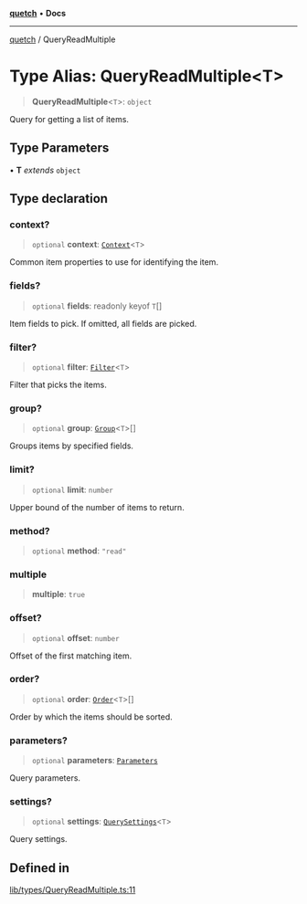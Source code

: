 [**quetch**](../README.md) • **Docs**

***

[quetch](../README.md) / QueryReadMultiple

# Type Alias: QueryReadMultiple\<T\>

> **QueryReadMultiple**\<`T`\>: `object`

Query for getting a list of items.

## Type Parameters

• **T** *extends* `object`

## Type declaration

### context?

> `optional` **context**: [`Context`](Context.md)\<`T`\>

Common item properties to use for identifying the item.

### fields?

> `optional` **fields**: readonly keyof `T`[]

Item fields to pick. If omitted, all fields are picked.

### filter?

> `optional` **filter**: [`Filter`](Filter.md)\<`T`\>

Filter that picks the items.

### group?

> `optional` **group**: [`Group`](Group.md)\<`T`\>[]

Groups items by specified fields.

### limit?

> `optional` **limit**: `number`

Upper bound of the number of items to return.

### method?

> `optional` **method**: `"read"`

### multiple

> **multiple**: `true`

### offset?

> `optional` **offset**: `number`

Offset of the first matching item.

### order?

> `optional` **order**: [`Order`](Order.md)\<`T`\>[]

Order by which the items should be sorted.

### parameters?

> `optional` **parameters**: [`Parameters`](Parameters.md)

Query parameters.

### settings?

> `optional` **settings**: [`QuerySettings`](QuerySettings.md)\<`T`\>

Query settings.

## Defined in

[lib/types/QueryReadMultiple.ts:11](https://github.com/nevoland/quetch/blob/4c3c4d08a348f3317d0dfdffa7516132c18306c7/lib/types/QueryReadMultiple.ts#L11)
